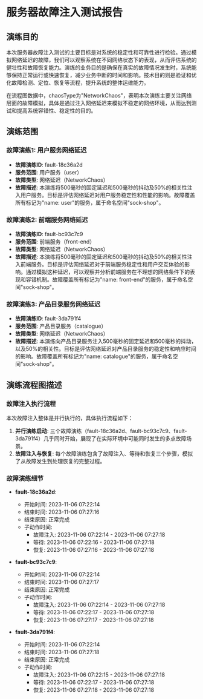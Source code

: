 # 服务器故障注入测试报告

## 演练目的

本次服务器故障注入测试的主要目标是对系统的稳定性和可靠性进行检验。通过模拟网络延迟的故障，我们可以观察系统在不同网络状态下的表现，从而评估系统的健壮性和故障恢复能力。演练的业务目的是确保在真实的故障情况发生时，系统能够保持正常运行或快速恢复，减少业务中断的时间和影响。技术目的则是验证和优化故障检测、定位、恢复等流程，提升系统的整体运维能力。

在流程图数据中，chaosType为"NetworkChaos"，表明本次演练主要关注网络层面的故障模拟，具体是通过注入网络延迟来模拟不稳定的网络环境，从而达到测试和提高系统容错性、稳定性的目的。

## 演练范围

### 故障演练1: 用户服务网络延迟

- **故障演练ID**: fault-18c36a2d
- **服务范围**: 用户服务（user）
- **故障类型**: 网络延迟（NetworkChaos）
- **故障描述**: 本演练将500毫秒的固定延迟和500毫秒的抖动及50%的相关性注入用户服务。目标是评估网络延迟对用户服务稳定性和性能的影响。故障覆盖所有标记为"name: user"的服务，属于命名空间"sock-shop"。

### 故障演练2: 前端服务网络延迟

- **故障演练ID**: fault-bc93c7c9
- **服务范围**: 前端服务（front-end）
- **故障类型**: 网络延迟（NetworkChaos）
- **故障描述**: 本演练将500毫秒的固定延迟和500毫秒的抖动及50%的相关性注入前端服务。目标是评估网络延迟对于前端服务稳定性和用户交互体验的影响。通过模拟这种延迟，可以观察并分析前端服务在不理想的网络条件下的表现和容错机制。故障覆盖所有标记为"name: front-end"的服务，属于命名空间"sock-shop"。

### 故障演练3: 产品目录服务网络延迟

- **故障演练ID**: fault-3da791f4
- **服务范围**: 产品目录服务（catalogue）
- **故障类型**: 网络延迟（NetworkChaos）
- **故障描述**: 本演练向产品目录服务注入500毫秒的固定延迟和500毫秒的抖动，以及50%的相关性。目标是评估网络延迟对产品目录服务的稳定性和响应时间的影响。故障覆盖所有标记为"name: catalogue"的服务，属于命名空间"sock-shop"。

## 演练流程图描述

### 故障注入执行流程

本次故障注入整体是并行执行的，具体执行流程如下：

1. **并行演练启动**: 三个故障演练（fault-18c36a2d、fault-bc93c7c9、fault-3da791f4）几乎同时开始，展现了在实际环境中可能同时发生的多点故障场景。
2. **故障注入与恢复**: 每个故障演练包含了故障注入、等待和恢复三个步骤，模拟了从故障发生到处理恢复的完整过程。

### 故障演练细节

- **fault-18c36a2d**:
  - 开始时间: 2023-11-06 07:22:14
  - 结束时间: 2023-11-06 07:27:16
  - 结束原因: 正常完成
  - 子动作时间:
    - 故障注入: 2023-11-06 07:22:14 - 2023-11-06 07:27:18
    - 等待: 2023-11-06 07:22:16 - 2023-11-06 07:27:18
    - 恢复: 2023-11-06 07:27:16 - 2023-11-06 07:27:18

- **fault-bc93c7c9**:
  - 开始时间: 2023-11-06 07:22:14
  - 结束时间: 2023-11-06 07:27:17
  - 结束原因: 正常完成
  - 子动作时间:
    - 故障注入: 2023-11-06 07:22:14 - 2023-11-06 07:27:18
    - 等待: 2023-11-06 07:22:17 - 2023-11-06 07:27:18
    - 恢复: 2023-11-06 07:27:17 - 2023-11-06 07:27:18

- **fault-3da791f4**:
  - 开始时间: 2023-11-06 07:22:14
  - 结束时间: 2023-11-06 07:27:18
  - 结束原因: 正常完成
  - 子动作时间:
    - 故障注入: 2023-11-06 07:22:15 - 2023-11-06 07:27:18
    - 等待: 2023-11-06 07:22:17 - 2023-11-06 07:27:18
    - 恢复: 2023-11-06 07:27:18 - 2023-11-06 07:27:18
